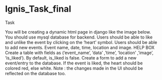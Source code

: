 # Ignis_Task_final
Task

You will be creating a dynamic html page in django like the image below. You should use mysql database for backend. Users should be able to like and unlike the event by clicking on the ‘heart’ symbol.
Users should be able to add new events. Event name, date, time, location and image.
HELP BOX
Create a table with fields as (‘event_name’, ’data’ ,’time’, ‘location’ ,’image’, ‘is_liked’).
By default, is_liked is false.
Create a form to add a new event/entry to the database.
If the event is liked, the heart should be colored red, else white.
Note : the changes made in the UI should be reflected on the database too.
